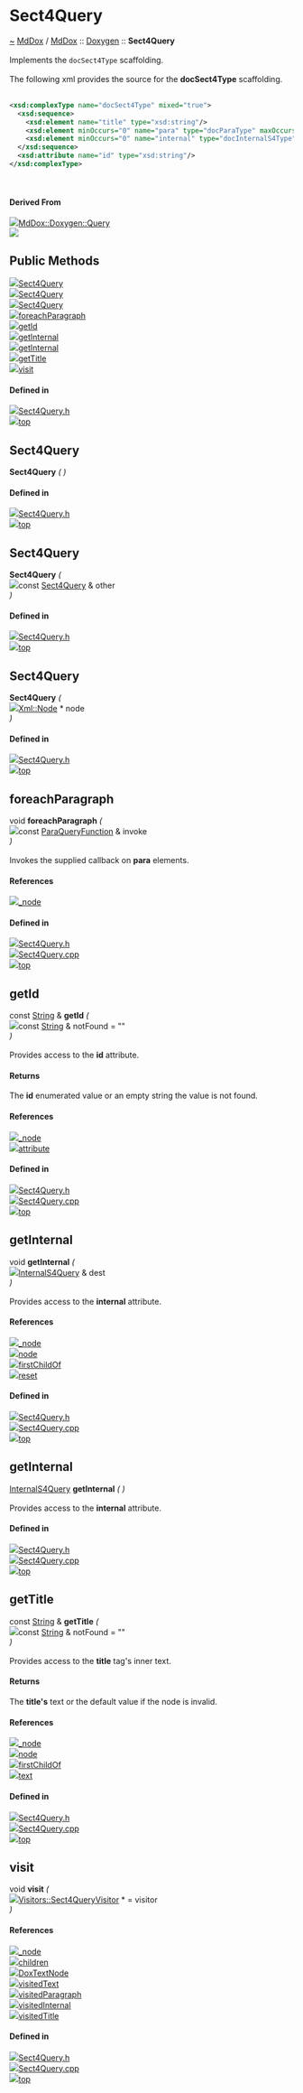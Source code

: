 <a id="sect4query"></a>
<h1>Sect4Query</h1>
<a id="a02603"></a>
<a href="https://github.com/CharlesCarley/MdDox#~">~</a>
<a href="index.md#index">MdDox</a>
<span class="inline-text">/</span>
<a href="a01838.md#mddox">MdDox</a>
<span class="inline-text">::</span>
<a href="a01843.md#doxygen">Doxygen</a>
<span class="inline-text">::</span>
<span class="bold-text"><b>Sect4Query</b></span>
<br/>
<br/>
<span class="inline-text">Implements the </span>
<code class="typewriter">docSect4Type</code>
<span class="inline-text"> scaffolding. </span>
<br/>
<br/>
<span class="inline-text">The following xml provides the source for the </span>
<span class="bold-text"><b>docSect4Type</b></span>
<span class="inline-text"> scaffolding. </span>
<br/>
<br/>

```xml
<xsd:complexType name="docSect4Type" mixed="true">
  <xsd:sequence>
    <xsd:element name="title" type="xsd:string"/>
    <xsd:element minOccurs="0" name="para" type="docParaType" maxOccurs="unbounded"/>
    <xsd:element minOccurs="0" name="internal" type="docInternalS4Type"/>
  </xsd:sequence>
  <xsd:attribute name="id" type="xsd:string"/>
</xsd:complexType>
```
<br/>
<a id="derived-from"></a>
<h4>Derived From</h4>
<div class="icon-link">
<img src="../images/class.svg"/><a href="a02267.md#query">MdDox::Doxygen::Query</a>
</div>
<img src="../images/dot/internal-diagram-68.dot.svg"/><br/>
<a id="public-methods"></a>
<h2>Public Methods</h2>
<span class="icon-list-item"><a href="#sect4query" class="icon-list-item"><img src="../images/class.svg" class="icon-list-item"/><span class="icon-list-item">Sect4Query</span>
</a>
</span>
<br/>
<span class="icon-list-item"><a href="#sect4query" class="icon-list-item"><img src="../images/class.svg" class="icon-list-item"/><span class="icon-list-item">Sect4Query</span>
</a>
</span>
<br/>
<span class="icon-list-item"><a href="#sect4query" class="icon-list-item"><img src="../images/class.svg" class="icon-list-item"/><span class="icon-list-item">Sect4Query</span>
</a>
</span>
<br/>
<span class="icon-list-item"><a href="#foreachparagraph" class="icon-list-item"><img src="../images/class.svg" class="icon-list-item"/><span class="icon-list-item">foreachParagraph</span>
</a>
</span>
<br/>
<span class="icon-list-item"><a href="#getid" class="icon-list-item"><img src="../images/class.svg" class="icon-list-item"/><span class="icon-list-item">getId</span>
</a>
</span>
<br/>
<span class="icon-list-item"><a href="#getinternal" class="icon-list-item"><img src="../images/class.svg" class="icon-list-item"/><span class="icon-list-item">getInternal</span>
</a>
</span>
<br/>
<span class="icon-list-item"><a href="#getinternal" class="icon-list-item"><img src="../images/class.svg" class="icon-list-item"/><span class="icon-list-item">getInternal</span>
</a>
</span>
<br/>
<span class="icon-list-item"><a href="#gettitle" class="icon-list-item"><img src="../images/class.svg" class="icon-list-item"/><span class="icon-list-item">getTitle</span>
</a>
</span>
<br/>
<span class="icon-list-item"><a href="#visit" class="icon-list-item"><img src="../images/class.svg" class="icon-list-item"/><span class="icon-list-item">visit</span>
</a>
</span>
<br/>
<a id="defined-in"></a>
<h4>Defined in</h4>
<span class="icon-list-item"><a href="https://github.com/CharlesCarley/MdDox/blob/master/Tools/Doxygen/Sect4Query.h#L75" class="icon-list-item"><img src="../images/file.svg" class="icon-list-item"/><span class="icon-list-item">Sect4Query.h</span>
</a>
</span>
<br/>
<span class="icon-list-item"><a href="#sect4query" class="icon-list-item"><img src="../images/jumpToTop.svg" class="icon-list-item"/><span class="icon-list-item">top</span>
</a>
</span>
<a id="sect4query"></a>
<h2>Sect4Query</h2>
<span class="bold-text"><b>Sect4Query</b></span>
<span class="italic-text"><i>(</i></span>
<span class="italic-text"><i>)</i></span>
<a id="defined-in"></a>
<h4>Defined in</h4>
<span class="icon-list-item"><a href="https://github.com/CharlesCarley/MdDox/blob/master/Tools/Doxygen/Sect4Query.h#L77" class="icon-list-item"><img src="../images/file.svg" class="icon-list-item"/><span class="icon-list-item">Sect4Query.h</span>
</a>
</span>
<br/>
<span class="icon-list-item"><a href="#sect4query" class="icon-list-item"><img src="../images/jumpToTop.svg" class="icon-list-item"/><span class="icon-list-item">top</span>
</a>
</span>
<br/>
<a id="sect4query"></a>
<h2>Sect4Query</h2>
<span class="bold-text"><b>Sect4Query</b></span>
<span class="italic-text"><i>(</i></span>
<div class="paragraph">
<span class="paragraph"><img src="../images/horSpace24px.svg"/><span class="inline-text">const </span>
<a href="a02603.md#sect4query">Sect4Query</a>
<span class="inline-text"> &amp;</span>
<span class="inline-text">other</span>
</span>
</div>
<span class="italic-text"><i>)</i></span>
<a id="defined-in"></a>
<h4>Defined in</h4>
<span class="icon-list-item"><a href="https://github.com/CharlesCarley/MdDox/blob/master/Tools/Doxygen/Sect4Query.h#L78" class="icon-list-item"><img src="../images/file.svg" class="icon-list-item"/><span class="icon-list-item">Sect4Query.h</span>
</a>
</span>
<br/>
<span class="icon-list-item"><a href="#sect4query" class="icon-list-item"><img src="../images/jumpToTop.svg" class="icon-list-item"/><span class="icon-list-item">top</span>
</a>
</span>
<br/>
<a id="sect4query"></a>
<h2>Sect4Query</h2>
<span class="bold-text"><b>Sect4Query</b></span>
<span class="italic-text"><i>(</i></span>
<div class="paragraph">
<span class="paragraph"><img src="../images/horSpace24px.svg"/><a href="a02111.md#node">Xml::Node</a>
<span class="inline-text"> *</span>
<span class="inline-text">node</span>
</span>
</div>
<span class="italic-text"><i>)</i></span>
<a id="defined-in"></a>
<h4>Defined in</h4>
<span class="icon-list-item"><a href="https://github.com/CharlesCarley/MdDox/blob/master/Tools/Doxygen/Sect4Query.h#L80" class="icon-list-item"><img src="../images/file.svg" class="icon-list-item"/><span class="icon-list-item">Sect4Query.h</span>
</a>
</span>
<br/>
<span class="icon-list-item"><a href="#sect4query" class="icon-list-item"><img src="../images/jumpToTop.svg" class="icon-list-item"/><span class="icon-list-item">top</span>
</a>
</span>
<br/>
<a id="foreachparagraph"></a>
<h2>foreachParagraph</h2>
<span class="inline-text">void</span>
<span class="bold-text"><b>foreachParagraph</b></span>
<span class="italic-text"><i>(</i></span>
<div class="paragraph">
<span class="paragraph"><img src="../images/horSpace24px.svg"/><span class="inline-text">const </span>
<a href="a01843.md#paraqueryfunction">ParaQueryFunction</a>
<span class="inline-text"> &amp;</span>
<span class="inline-text">invoke</span>
</span>
</div>
<span class="italic-text"><i>)</i></span>
<br/>
<br/>
<span class="inline-text">Invokes the supplied callback on </span>
<span class="bold-text"><b>para</b></span>
<span class="inline-text"> elements. </span>
<br/>
<a id="references"></a>
<h4>References</h4>
<div class="paragraph">
<span class="paragraph"><img src="../images/class.svg"/><a href="a02267.md#_node">_node</a>
</span>
</div>
<a id="defined-in"></a>
<h4>Defined in</h4>
<span class="icon-list-item"><a href="https://github.com/CharlesCarley/MdDox/blob/master/Tools/Doxygen/Sect4Query.h#L114" class="icon-list-item"><img src="../images/file.svg" class="icon-list-item"/><span class="icon-list-item">Sect4Query.h</span>
</a>
</span>
<br/>
<span class="icon-list-item"><a href="https://github.com/CharlesCarley/MdDox/blob/master/Tools/Doxygen/Sect4Query.cpp#L90" class="icon-list-item"><img src="../images/file.svg" class="icon-list-item"/><span class="icon-list-item">Sect4Query.cpp</span>
</a>
</span>
<br/>
<span class="icon-list-item"><a href="#sect4query" class="icon-list-item"><img src="../images/jumpToTop.svg" class="icon-list-item"/><span class="icon-list-item">top</span>
</a>
</span>
<br/>
<a id="getid"></a>
<h2>getId</h2>
<span class="inline-text">const </span>
<a href="a01838.md#string">String</a>
<span class="inline-text"> &amp;</span>
<span class="bold-text"><b>getId</b></span>
<span class="italic-text"><i>(</i></span>
<div class="paragraph">
<span class="paragraph"><img src="../images/horSpace24px.svg"/><span class="inline-text">const </span>
<a href="a01838.md#string">String</a>
<span class="inline-text"> &amp;</span>
<span class="inline-text">notFound</span>
<span class="inline-text"> = </span>
<span class="inline-text">&quot;&quot;</span>
</span>
</div>
<span class="italic-text"><i>)</i></span>
<br/>
<br/>
<span class="inline-text">Provides access to the </span>
<span class="bold-text"><b>id</b></span>
<span class="inline-text"> attribute. </span>
<br/>
<a id="returns"></a>
<h4>Returns</h4>
<span class="inline-text">The </span>
<span class="bold-text"><b>id</b></span>
<span class="inline-text"> enumerated value or an empty string the value is not found. </span>
<br/>
<a id="references"></a>
<h4>References</h4>
<div class="paragraph">
<span class="paragraph"><img src="../images/class.svg"/><a href="a02267.md#_node">_node</a>
</span>
</div>
<div class="paragraph">
<span class="paragraph"><img src="../images/class.svg"/><a href="a02111.md#attribute">attribute</a>
</span>
</div>
<a id="defined-in"></a>
<h4>Defined in</h4>
<span class="icon-list-item"><a href="https://github.com/CharlesCarley/MdDox/blob/master/Tools/Doxygen/Sect4Query.h#L92" class="icon-list-item"><img src="../images/file.svg" class="icon-list-item"/><span class="icon-list-item">Sect4Query.h</span>
</a>
</span>
<br/>
<span class="icon-list-item"><a href="https://github.com/CharlesCarley/MdDox/blob/master/Tools/Doxygen/Sect4Query.cpp#L56" class="icon-list-item"><img src="../images/file.svg" class="icon-list-item"/><span class="icon-list-item">Sect4Query.cpp</span>
</a>
</span>
<br/>
<span class="icon-list-item"><a href="#sect4query" class="icon-list-item"><img src="../images/jumpToTop.svg" class="icon-list-item"/><span class="icon-list-item">top</span>
</a>
</span>
<br/>
<a id="getinternal"></a>
<h2>getInternal</h2>
<span class="inline-text">void</span>
<span class="bold-text"><b>getInternal</b></span>
<span class="italic-text"><i>(</i></span>
<div class="paragraph">
<span class="paragraph"><img src="../images/horSpace24px.svg"/><a href="a02395.md#internals4query">InternalS4Query</a>
<span class="inline-text"> &amp;</span>
<span class="inline-text">dest</span>
</span>
</div>
<span class="italic-text"><i>)</i></span>
<br/>
<br/>
<span class="inline-text">Provides access to the </span>
<span class="bold-text"><b>internal</b></span>
<span class="inline-text"> attribute. </span>
<br/>
<a id="references"></a>
<h4>References</h4>
<div class="paragraph">
<span class="paragraph"><img src="../images/class.svg"/><a href="a02267.md#_node">_node</a>
</span>
</div>
<div class="paragraph">
<span class="paragraph"><img src="../images/class.svg"/><a href="a02267.md#node">node</a>
</span>
</div>
<div class="paragraph">
<span class="paragraph"><img src="../images/class.svg"/><a href="a02111.md#firstchildof">firstChildOf</a>
</span>
</div>
<div class="paragraph">
<span class="paragraph"><img src="../images/class.svg"/><a href="a02267.md#reset">reset</a>
</span>
</div>
<a id="defined-in"></a>
<h4>Defined in</h4>
<span class="icon-list-item"><a href="https://github.com/CharlesCarley/MdDox/blob/master/Tools/Doxygen/Sect4Query.h#L104" class="icon-list-item"><img src="../images/file.svg" class="icon-list-item"/><span class="icon-list-item">Sect4Query.h</span>
</a>
</span>
<br/>
<span class="icon-list-item"><a href="https://github.com/CharlesCarley/MdDox/blob/master/Tools/Doxygen/Sect4Query.cpp#L72" class="icon-list-item"><img src="../images/file.svg" class="icon-list-item"/><span class="icon-list-item">Sect4Query.cpp</span>
</a>
</span>
<br/>
<span class="icon-list-item"><a href="#sect4query" class="icon-list-item"><img src="../images/jumpToTop.svg" class="icon-list-item"/><span class="icon-list-item">top</span>
</a>
</span>
<br/>
<a id="getinternal"></a>
<h2>getInternal</h2>
<a href="a02395.md#internals4query">InternalS4Query</a>
<span class="bold-text"><b>getInternal</b></span>
<span class="italic-text"><i>(</i></span>
<span class="italic-text"><i>)</i></span>
<br/>
<br/>
<span class="inline-text">Provides access to the </span>
<span class="bold-text"><b>internal</b></span>
<span class="inline-text"> attribute. </span>
<br/>
<a id="defined-in"></a>
<h4>Defined in</h4>
<span class="icon-list-item"><a href="https://github.com/CharlesCarley/MdDox/blob/master/Tools/Doxygen/Sect4Query.h#L109" class="icon-list-item"><img src="../images/file.svg" class="icon-list-item"/><span class="icon-list-item">Sect4Query.h</span>
</a>
</span>
<br/>
<span class="icon-list-item"><a href="https://github.com/CharlesCarley/MdDox/blob/master/Tools/Doxygen/Sect4Query.cpp#L83" class="icon-list-item"><img src="../images/file.svg" class="icon-list-item"/><span class="icon-list-item">Sect4Query.cpp</span>
</a>
</span>
<br/>
<span class="icon-list-item"><a href="#sect4query" class="icon-list-item"><img src="../images/jumpToTop.svg" class="icon-list-item"/><span class="icon-list-item">top</span>
</a>
</span>
<br/>
<a id="gettitle"></a>
<h2>getTitle</h2>
<span class="inline-text">const </span>
<a href="a01838.md#string">String</a>
<span class="inline-text"> &amp;</span>
<span class="bold-text"><b>getTitle</b></span>
<span class="italic-text"><i>(</i></span>
<div class="paragraph">
<span class="paragraph"><img src="../images/horSpace24px.svg"/><span class="inline-text">const </span>
<a href="a01838.md#string">String</a>
<span class="inline-text"> &amp;</span>
<span class="inline-text">notFound</span>
<span class="inline-text"> = </span>
<span class="inline-text">&quot;&quot;</span>
</span>
</div>
<span class="italic-text"><i>)</i></span>
<br/>
<br/>
<span class="inline-text">Provides access to the </span>
<span class="bold-text"><b>title</b></span>
<span class="inline-text"> tag&apos;s inner text. </span>
<br/>
<a id="returns"></a>
<h4>Returns</h4>
<span class="inline-text">The </span>
<span class="bold-text"><b>title&apos;s</b></span>
<span class="inline-text"> text or the default value if the node is invalid. </span>
<br/>
<a id="references"></a>
<h4>References</h4>
<div class="paragraph">
<span class="paragraph"><img src="../images/class.svg"/><a href="a02267.md#_node">_node</a>
</span>
</div>
<div class="paragraph">
<span class="paragraph"><img src="../images/class.svg"/><a href="a02267.md#node">node</a>
</span>
</div>
<div class="paragraph">
<span class="paragraph"><img src="../images/class.svg"/><a href="a02111.md#firstchildof">firstChildOf</a>
</span>
</div>
<div class="paragraph">
<span class="paragraph"><img src="../images/class.svg"/><a href="a02111.md#text">text</a>
</span>
</div>
<a id="defined-in"></a>
<h4>Defined in</h4>
<span class="icon-list-item"><a href="https://github.com/CharlesCarley/MdDox/blob/master/Tools/Doxygen/Sect4Query.h#L99" class="icon-list-item"><img src="../images/file.svg" class="icon-list-item"/><span class="icon-list-item">Sect4Query.h</span>
</a>
</span>
<br/>
<span class="icon-list-item"><a href="https://github.com/CharlesCarley/MdDox/blob/master/Tools/Doxygen/Sect4Query.cpp#L63" class="icon-list-item"><img src="../images/file.svg" class="icon-list-item"/><span class="icon-list-item">Sect4Query.cpp</span>
</a>
</span>
<br/>
<span class="icon-list-item"><a href="#sect4query" class="icon-list-item"><img src="../images/jumpToTop.svg" class="icon-list-item"/><span class="icon-list-item">top</span>
</a>
</span>
<br/>
<a id="visit"></a>
<h2>visit</h2>
<span class="inline-text">void</span>
<span class="bold-text"><b>visit</b></span>
<span class="italic-text"><i>(</i></span>
<div class="paragraph">
<span class="paragraph"><img src="../images/horSpace24px.svg"/><a href="a02599.md#sect4queryvisitor">Visitors::Sect4QueryVisitor</a>
<span class="inline-text"> *</span>
<span class="inline-text"> = </span>
<span class="inline-text">visitor</span>
</span>
</div>
<span class="italic-text"><i>)</i></span>
<a id="references"></a>
<h4>References</h4>
<div class="paragraph">
<span class="paragraph"><img src="../images/class.svg"/><a href="a02267.md#_node">_node</a>
</span>
</div>
<div class="paragraph">
<span class="paragraph"><img src="../images/class.svg"/><a href="a02111.md#children">children</a>
</span>
</div>
<div class="paragraph">
<span class="paragraph"><img src="../images/class.svg"/><a href="a01843.md#doxtextnode">DoxTextNode</a>
</span>
</div>
<div class="paragraph">
<span class="paragraph"><img src="../images/class.svg"/><a href="a02599.md#visitedtext">visitedText</a>
</span>
</div>
<div class="paragraph">
<span class="paragraph"><img src="../images/class.svg"/><a href="a02599.md#visitedparagraph">visitedParagraph</a>
</span>
</div>
<div class="paragraph">
<span class="paragraph"><img src="../images/class.svg"/><a href="a02599.md#visitedinternal">visitedInternal</a>
</span>
</div>
<div class="paragraph">
<span class="paragraph"><img src="../images/class.svg"/><a href="a02599.md#visitedtitle">visitedTitle</a>
</span>
</div>
<a id="defined-in"></a>
<h4>Defined in</h4>
<span class="icon-list-item"><a href="https://github.com/CharlesCarley/MdDox/blob/master/Tools/Doxygen/Sect4Query.h#L85" class="icon-list-item"><img src="../images/file.svg" class="icon-list-item"/><span class="icon-list-item">Sect4Query.h</span>
</a>
</span>
<br/>
<span class="icon-list-item"><a href="https://github.com/CharlesCarley/MdDox/blob/master/Tools/Doxygen/Sect4Query.cpp#L30" class="icon-list-item"><img src="../images/file.svg" class="icon-list-item"/><span class="icon-list-item">Sect4Query.cpp</span>
</a>
</span>
<br/>
<span class="icon-list-item"><a href="#sect4query" class="icon-list-item"><img src="../images/jumpToTop.svg" class="icon-list-item"/><span class="icon-list-item">top</span>
</a>
</span>
<br/>
</div>
</div>
</body>
</html>
